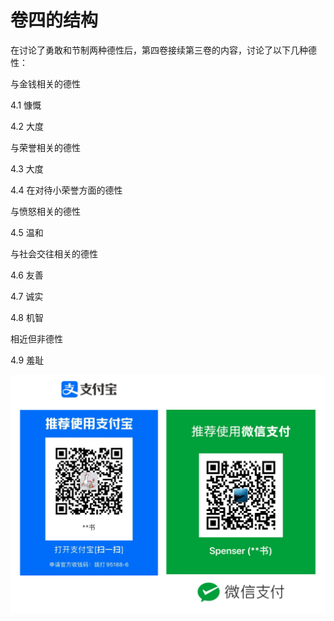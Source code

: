 # 卷四的结构

在讨论了勇敢和节制两种德性后，第四卷接续第三卷的内容，讨论了以下几种德性：

与金钱相关的德性

4.1 慷慨

4.2 大度

与荣誉相关的德性

4.3 大度

4.4 在对待小荣誉方面的德性

与愤怒相关的德性

4.5 温和

与社会交往相关的德性

4.6 友善

4.7 诚实

4.8 机智

相近但非德性

4.9 羞耻



![](../.gitbook/assets/qr.png)



